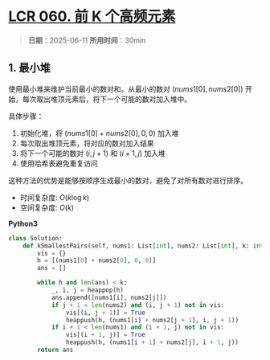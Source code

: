 # [LCR 060. 前 K 个高频元素](https://leetcode.cn/problems/g5c51o/description/)

> **日期**：2025-06-11
> **所用时间**：30min

## 1. 最小堆

使用最小堆来维护当前最小的数对和。从最小的数对 ($nums1[0], nums2[0]$) 开始，每次取出堆顶元素后，将下一个可能的数对加入堆中。

具体步骤：
1. 初始化堆，将 ($nums1[0] + nums2[0], 0, 0$) 加入堆
2. 每次取出堆顶元素，将对应的数对加入结果
3. 将下一个可能的数对 ($i, j+1$) 和 ($i+1, j$) 加入堆
4. 使用哈希表避免重复访问

这种方法的优势是能够按顺序生成最小的数对，避免了对所有数对进行排序。

- 时间复杂度: $O(k \log k)$
- 空间复杂度: $O(k)$

**Python3**

```python
class Solution:
    def kSmallestPairs(self, nums1: List[int], nums2: List[int], k: int) -> List[List[int]]:
        vis = {}
        h = [(nums1[0] + nums2[0], 0, 0)]
        ans = []

        while h and len(ans) < k:
            _, i, j = heappop(h)
            ans.append([nums1[i], nums2[j]])
            if j + 1 < len(nums2) and (i, j + 1) not in vis:
                vis[(i, j + 1)] = True
                heappush(h, (nums1[i] + nums2[j + 1], i, j + 1))
            if i + 1 < len(nums1) and (i + 1, j) not in vis:
                vis[(i + 1, j)] = True
                heappush(h, (nums1[i + 1] + nums2[j], i + 1, j))
        return ans
```